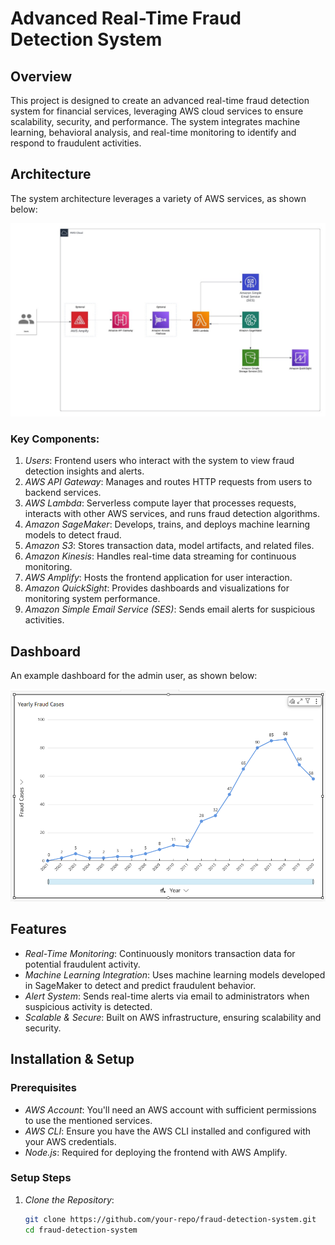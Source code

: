 # Advanced Real-Time Fraud Detection System

## Overview
This project is designed to create an advanced real-time fraud detection system for financial services, leveraging AWS cloud services to ensure scalability, security, and performance. The system integrates machine learning, behavioral analysis, and real-time monitoring to identify and respond to fraudulent activities.

## Architecture
The system architecture leverages a variety of AWS services, as shown below:

![Architecture Diagram](./fraud-detector.jpg)

### Key Components:
1. *Users*: Frontend users who interact with the system to view fraud detection insights and alerts.
2. *AWS API Gateway*: Manages and routes HTTP requests from users to backend services.
3. *AWS Lambda*: Serverless compute layer that processes requests, interacts with other AWS services, and runs fraud detection algorithms.
4. *Amazon SageMaker*: Develops, trains, and deploys machine learning models to detect fraud.
5. *Amazon S3*: Stores transaction data, model artifacts, and related files.
6. *Amazon Kinesis*: Handles real-time data streaming for continuous monitoring.
7. *AWS Amplify*: Hosts the frontend application for user interaction.
8. *Amazon QuickSight*: Provides dashboards and visualizations for monitoring system performance.
9. *Amazon Simple Email Service (SES)*: Sends email alerts for suspicious activities.

## Dashboard
An example dashboard for the admin user, as shown below:

![Architecture Diagram](./YearCases.png)

## Features
- *Real-Time Monitoring*: Continuously monitors transaction data for potential fraudulent activity.
- *Machine Learning Integration*: Uses machine learning models developed in SageMaker to detect and predict fraudulent behavior.
- *Alert System*: Sends real-time alerts via email to administrators when suspicious activity is detected.
- *Scalable & Secure*: Built on AWS infrastructure, ensuring scalability and security.

## Installation & Setup

### Prerequisites
- *AWS Account*: You'll need an AWS account with sufficient permissions to use the mentioned services.
- *AWS CLI*: Ensure you have the AWS CLI installed and configured with your AWS credentials.
- *Node.js*: Required for deploying the frontend with AWS Amplify.

### Setup Steps

1. *Clone the Repository*:
   ```bash
   git clone https://github.com/your-repo/fraud-detection-system.git
   cd fraud-detection-system
